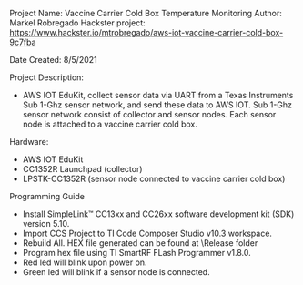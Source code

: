    
  Project Name: Vaccine Carrier Cold Box Temperature Monitoring
  Author: Markel Robregado
  Hackster project: https://www.hackster.io/mtrobregado/aws-iot-vaccine-carrier-cold-box-9c7fba
  
  Date Created: 8/5/2021
  
  Project Description:
  - AWS IOT EduKit, collect sensor data via UART from a Texas Instruments Sub 1-Ghz sensor network, 
    and send these data to AWS IOT. Sub 1-Ghz sensor network consist of collector and sensor nodes. 
    Each sensor node is attached to a vaccine carrier cold box.
  
  Hardware:
  - AWS IOT EduKit
  - CC1352R Launchpad (collector)
  - LPSTK-CC1352R (sensor node connected to vaccine carrier cold box)  
  
  Programming Guide
  - Install SimpleLink™ CC13xx and CC26xx software development kit (SDK) version 5.10.
  - Import CCS Project to TI Code Composer Studio v10.3 workspace.
  - Rebuild All. HEX file generated can be found at \Release folder
  - Program hex file using TI SmartRF FLash Programmer v1.8.0.
  - Red led will blink upon power on.
  - Green led will blink if a sensor node is connected.
